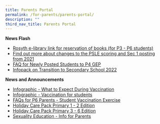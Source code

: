 ```yaml
---
title: Parents Portal
permalink: /for-parents/parents-portal/
description: ""
third_nav_title: Parents Portal
---
```

**News Flash**
* [Rosyth e-library link for reservation of books (for P3 - P6 students)](https://schoolibrary.moe.edu.sg/rosyth/cgi-bin/spydus.exe/MSGTRN/WPAC/HOME) 
* [Find out more about changes to the PSLE scoring and Sec 1 posting from 2021](https://www.moe.gov.sg/page%20not%20found?item=%2fmicrosites%2fpsle%2f&user=extranet%5cAnonymous&site=moe-website) 
* [FAQ for Newly Posted Students to P4 GEP](/files/PostingFlowchart_FAQ_(for_parents)%20(1).pdf)
* [Infopack on Transition to Secondary School 2022](/files/Infopack%20on%20Transition%20to%20Secondary%20Schools%202022%20(1).pdf)

<p> </p>

**News and Announcements**
* [Infographic - What to Expect During Vaccination](/files/Infographic%20-%20What%20to%20Expect%20During%20Vaccination.pdf)
* [Infographic - Vaccination for students](/files/Infographic%20-%20Vaccination%20for%20Students.pdf)[](https://rosyth-moe-edu-sg-admin.cwp.sg/qql/slot/u178/Sub%20pages/Primary%206%20Tab/PDF/Infographic%20-%20Vaccination%20for%20Students.pdf)
* [FAQs for P6 Parents - Student Vaccination Exercise](/files/FAQs%20for%20P6%20Parents%20-%20Student%20Vaccination%20Exercise.pdf) 
* [Holiday Care Pack Primary 1 - 2 Edition](/files/Holiday%20Care%20Pack%20Pri%201%20-2%20Edition(5May).pdf) 
* [Holiday Care Pack Primary 3 - 6 Edition](/files/Holiday%20Care%20Pack%20Pri%203%20-%206%20Edition(5May).pdf) 
* [Sexuality Education - Info for Parents](/files/Info_on_SEd_for_RS_website_2022_final.pdf)

<p> </p>